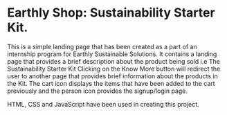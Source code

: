 # Earthly Shop: Sustainability Starter Kit.
This is a simple landing page that has been created as a part of an internship program for Earthly Sustainable Solutions.
It contains a landing page that provides a brief description about the product being sold i.e The Sustainability Starter Kit
Clicking on the Know More button will redirect the user to another page that provides  brief information about the products in the Kit.
The cart icon displays the items that have been added to the cart previously and the person icon provides the signup/login page.

HTML, CSS and JavaScript have been used in creating this project.

